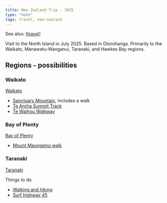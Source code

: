 ```yaml
---
title: New Zealand Trip - 2025
type: "note"
tags: travel, new-zealand
---
```


See also: [[travel]]

Visit to the North Island in July 2025. Based in Otorohanga. Primarily to the Waikato, Manawatu-Wanganui, Taranaki, and Hawkes Bay regions.

## Regions - possibilities

### Waikato

[Waikato](https://www.newzealand.com/au/waikato/)

- [Sanctuary Mountain](https://www.newzealand.com/nz/plan/business/sanctuary-mountain-maungatautari/), includes a walk
- [Te Aroha Summit Track](https://www.newzealand.com/au/feature/te-aroha-mountain-track/)
- [Te Waihou Walkway](https://www.newzealand.com/au/feature/te-waihou-walkway/)

### Bay of Plenty

[Bay of Plenty](https://www.newzealand.com/au/bay-of-plenty/)

- [Mount Maunganui walk](https://www.bayofplentynz.com/experiences/outdoor-adventures/tracks-and-trails/tracks-and-trails-in-mount-maunganui/mauao-mount-maunganui-summit-walk/)

### Taranaki

[Taranaki](https://en.wikipedia.org/wiki/Taranaki)

Things to do
- [Walking and hiking](https://www.newzealand.com/au/walking-and-hiking-in-taranaki/)
- [Surf highway 45](https://www.newzealand.com/int/feature/surf-highway-45/)





[//begin]: # "Autogenerated link references for markdown compatibility"
[travel]: ../travel "Travel"
[//end]: # "Autogenerated link references"